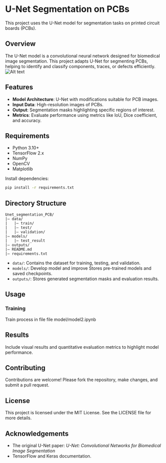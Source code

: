 # U-Net Segmentation on PCBs

This project uses the U-Net model for segmentation tasks on printed circuit boards (PCBs).

## Overview

The U-Net model is a convolutional neural network designed for biomedical image segmentation. This project adapts U-Net for segmenting PCBs, helping to identify and classify components, traces, or defects efficiently.
![Alt text](image.png "Optional Title")

## Features

- **Model Architecture**: U-Net with modifications suitable for PCB images.
- **Input Data**: High-resolution images of PCBs.
- **Output**: Segmentation masks highlighting specific regions of interest.
- **Metrics**: Evaluate performance using metrics like IoU, Dice coefficient, and accuracy.

## Requirements

- Python 3.10+
- TensorFlow 2.x
- NumPy
- OpenCV
- Matplotlib

Install dependencies:

```bash
pip install -r requirements.txt
```

## Directory Structure

```
Unet_segmentation_PCB/
|— data/
|   |— train/
|   |— test/
|   |— validation/
|— models/
|   |— test_result
|— outputs/
|— README.md
|— requirements.txt
```

- `data/`: Contains the dataset for training, testing, and validation.
- `models/`: Develop model and improve Stores pre-trained models and saved checkpoints.
- `outputs/`: Stores generated segmentation masks and evaluation results.

## Usage

### Training

Train process in file file  model/model2.ipynb

## Results

Include visual results and quantitative evaluation metrics to highlight model performance.

## Contributing

Contributions are welcome! Please fork the repository, make changes, and submit a pull request.

## License

This project is licensed under the MIT License. See the LICENSE file for more details.

## Acknowledgements

- The original U-Net paper: *U-Net: Convolutional Networks for Biomedical Image Segmentation*
- TensorFlow and Keras documentation.

